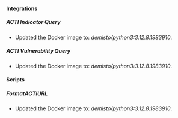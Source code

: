 
#### Integrations

##### ACTI Indicator Query

- Updated the Docker image to: *demisto/python3:3.12.8.1983910*.

##### ACTI Vulnerability Query

- Updated the Docker image to: *demisto/python3:3.12.8.1983910*.


#### Scripts

##### FormatACTIURL

- Updated the Docker image to: *demisto/python3:3.12.8.1983910*.

